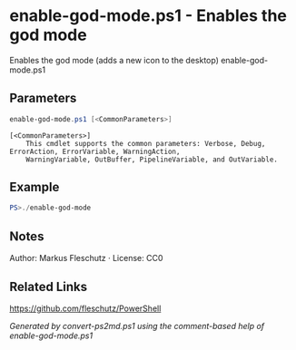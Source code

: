 # enable-god-mode.ps1 - Enables the god mode

Enables the god mode (adds a new icon to the desktop)
enable-god-mode.ps1

## Parameters
```powershell
enable-god-mode.ps1 [<CommonParameters>]

```

```
[<CommonParameters>]
    This cmdlet supports the common parameters: Verbose, Debug, ErrorAction, ErrorVariable, WarningAction, 
    WarningVariable, OutBuffer, PipelineVariable, and OutVariable.
```

## Example
```powershell
PS>./enable-god-mode
```


## Notes
Author: Markus Fleschutz · License: CC0

## Related Links
https://github.com/fleschutz/PowerShell

*Generated by convert-ps2md.ps1 using the comment-based help of enable-god-mode.ps1*
